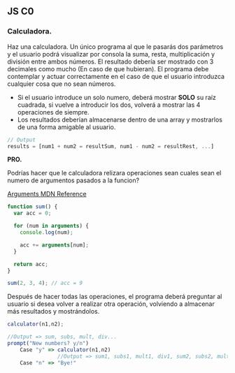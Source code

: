 ## **JS C0**

### Calculadora.

Haz una calculadora. Un único programa al que le pasarás dos parámetros y el usuario podrá visualizar por consola la suma, resta, multiplicación y división entre ambos números. El resultado debería ser mostrado con 3 decimales como mucho (En caso de que hubieran).
El programa debe contemplar y actuar correctamente en el caso de que el usuario introduzca cualquier cosa que no sean números.

- Si el usuario introduce un solo numero, deberá mostrar **SOLO** su raíz cuadrada, si vuelve a introducir los dos, volverá a mostrar las 4 operaciones de siempre.
- Los resultados deberían almacenarse dentro de una array y mostrarlos de una forma amigable al usuario.

```js
// Output
results = [num1 + num2 = resultSum, num1 - num2 = resultRest, ...]
```

**PRO.**

Podrías hacer que le calculadora relizara operaciones sean cuales sean el numero de argumentos pasados a la funcion?

[Arguments MDN Reference](https://developer.mozilla.org/en-US/docs/Web/JavaScript/Reference/Functions/arguments)

```js
function sum() {
  var acc = 0;

  for (num in arguments) {
    console.log(num);

    acc += arguments[num];
  }

  return acc;
}

sum(2, 3, 4); // acc = 9
```

Después de hacer todas las operaciones, el programa deberá preguntar al usuario si desea volver a realizar otra operación, volviendo a almacenar más resultados y mostrándolos.

```js
calculator(n1,n2);

//Output => sum, subs, mult, div...
prompt("New numbers? y/n")
    Case "y" => calculator(n1,n2)
                //Output => sum1, subs1, mult1, div1, sum2, subs2, mult2, div2...
    Case "n" => "Bye!"
```

